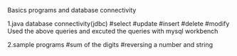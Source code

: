 Basics programs and database connectivity

1.java database connectivity(jdbc)
 #select
 #update
 #insert
 #delete
 #modify
  Used the above queries and excuted the queries with mysql workbench
  
 2.sample programs
 #sum of the digits 
 #reversing a number and string
 
